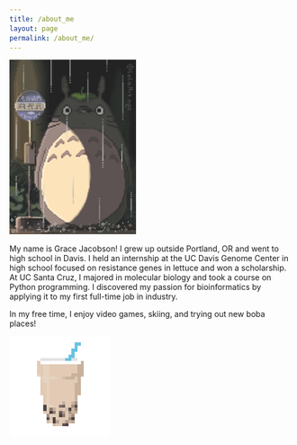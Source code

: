 ```yaml
---
title: /about_me
layout: page
permalink: /about_me/
---
```

<img class="center" src="/assets/totoro.gif" alt="Totoro" width="225">

My name is Grace Jacobson! I grew up outside Portland, OR and went to high school in Davis. I held an internship at the UC Davis Genome Center in high school focused on resistance genes in lettuce and won a scholarship. At UC Santa Cruz, I majored in molecular biology and took a course on Python programming. I discovered my passion for bioinformatics by applying it to my first full-time job in industry.

In my free time, I enjoy video games, skiing, and trying out new boba places!

<img class="center" src="/assets/boba.png" alt="Boba" size ="80">